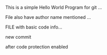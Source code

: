    This is a simple Hello World Program for git ... 

   File also have author name mentioned ...

   FILE with basic code info...

   new commit
   

   after code protection enabled
































































